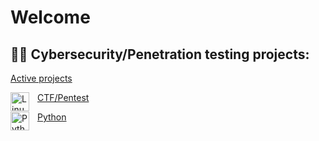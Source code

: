 <h1>Welcome </h1>

<h2>👨‍💻 Cybersecurity/Penetration testing projects:</h2>

[Active projects](https://github.com/prox11)

<img align="left" alt="Linux" width="30px" style="padding-right:10px;" src="https://cdn.jsdelivr.net/gh/devicons/devicon/icons/linux/linux-original.svg" />  [CTF/Pentest](https://github.com/prox11/CTF-Writeups)   


<img align="left" alt="Python" width="30px" style="padding-right:10px;" src="https://cdn.jsdelivr.net/gh/devicons/devicon/icons/python/python-plain.svg" /> [Python](https://github.com/prox11/pythonp)

